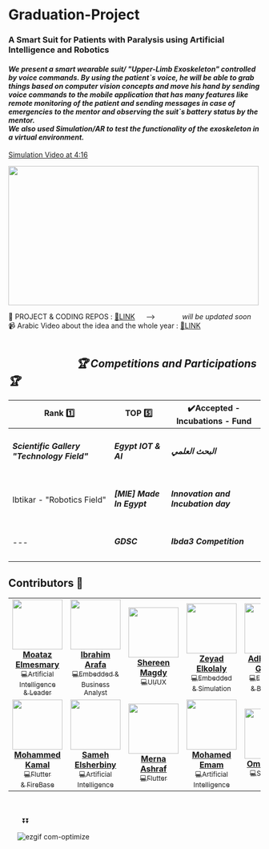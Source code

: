 # Graduation-Project
### A Smart Suit for Patients with Paralysis using Artificial Intelligence and Robotics


<h4><i>We present a smart wearable suit/ "Upper-Limb Exoskeleton" controlled by voice commands.
By using the patient`s voice, he will be able to grab things based on computer vision concepts and move his hand by sending voice commands to the mobile application that has many features like remote monitoring of the patient and sending messages in case of emergencies to the mentor and observing the suit`s battery status by the mentor.<br>
We also used Simulation/AR to test the functionality of the exoskeleton in a virtual environment.</i></h4>

[Simulation Video at 4:16](https://www.youtube.com/watch?v=rVzghIdxPsk&t=87s)

<img src="https://github.com/Moataz-Elmesmary/Graduation-Project/assets/92026137/5624a07f-eb0c-472b-a992-c5e850183db5" width="500" height="278">


🎥 PROJECT & CODING REPOS : [:pushpin:LINK](https://github.com/orgs/Exous-Team/repositories) &emsp; --> &emsp; &emsp;&emsp; <i>will be updated soon</i><br>
📹 Arabic Video about the idea and the whole year : [:pushpin:LINK](https://www.youtube.com/watch?v=J7khKzDMe1c)<br><br>

<h2><i>&emsp;&emsp; &emsp;&emsp; &emsp;&emsp;🏆 Competitions and Participations 🏆</i></h3>

| 	**Rank :one:**        | 	**TOP :five:**           | 	**:heavy_check_mark:Accepted - Incubations - Fund**           |
| ------------- | --------------------- | -------------------- |
|<h5>Scientific Gallery "Technology Field"<br>|<h5> Egypt IOT & AI<br>|<h5>البحث العلمي<br>
Ibtikar - "Robotics Field"</h5>|<h5>[MIE] Made In Egypt<br>|<h5>Innovation and Incubation day<br>
---|<h5>GDSC</h5>|<h5>Ibda3 Competition </h5>|


## Contributors 👤

<table>
  <tr>    
    <td align="center"><a href="https://github.com/Moataz-Elmesmary"><img src="https://media.licdn.com/dms/image/D4D03AQF0bbNmiNrODQ/profile-displayphoto-shrink_400_400/0/1692794825005?e=1707350400&v=beta&t=dT9bHwSrk312k3YS_fdZXCvwFpFmPG3xKUopk8V_j2w" width="100px;" alt=""/><br /><b>Moataz Elmesmary</b></a><br /><a href="https://github.com/Moataz-Elmesmary/Genomics-Project/commits/main" title="Code"><sub>💻Artificial Intelligence<br> & Leader</sub></a></td>
    <td align="center"><a href="https://github.com/ibrahimarafa001"><img src="https://avatars.githubusercontent.com/u/83786479?v=4" width="100px;" alt=""/><br /><b>Ibrahim Arafa</b></a><br /><a href="https://github.com/Moataz-Elmesmary/Genomics-Project/tree/main/templates" title="Code"><sub>💻Embedded &<br> Business Analyst</sub></a></td>
     <td align="center"><a href="https://github.com/shereenmagdy"><img src="https://avatars.githubusercontent.com/u/99685762?v=4" width="100px;" alt=""/><br /><b>Shereen Magdy
</b></a><br /><a href="https://github.com/Moataz-Elmesmary/Genomics-Project/tree/main/templates" title="Code"><sub>💻UI/UX</sub></a></td>
     <td align="center"><a href="https://github.com/ZeyadElkolaly"><img src="https://avatars.githubusercontent.com/u/102630312?v=4" width="100px;" alt=""/><br /><b>Zeyad Elkolaly</b></a><br /><a href="https://github.com/Moataz-Elmesmary/Genomics-Project/tree/main/templates" title="Code"><sub>💻Embedded<br> & Simulation</sub></a></td>
     <td align="center"><a href="https://github.com/adhamalghreeb"><img src="https://media.licdn.com/dms/image/D4D03AQH4pHdh2lZkCQ/profile-displayphoto-shrink_800_800/0/1688666501810?e=1707350400&v=beta&t=HQSG3uaw1eUR6N-guCvA6tyhdDht9fzjOrGtiycMj9M" width="100px;" alt=""/><br /><b>Adham Al-Ghreeb</b></a><br /><a href="https://github.com/Moataz-Elmesmary/Genomics-Project/tree/main/templates" title="Code"><sub>💻Embedded<br> & Back-end</sub></a></td>

  </tr>
  <tr>    
    <td align="center"><a href="https://github.com/0xM0K74"><img src="https://media.licdn.com/dms/image/D4D03AQFQBz6CuYKspA/profile-displayphoto-shrink_400_400/0/1688384026384?e=1707350400&v=beta&t=dhVZQDh8A2rKfPiq8X944mIFCPcUfPeZzTHY8rSvizk" width="100px;" alt=""/><br /><b>Mohammed Kamal
</b></a><br /><a href="https://github.com/Moataz-Elmesmary/Genomics-Project/commits/main" title="Code"><sub>💻Flutter <br>& FireBase</sub></a></td>
    <td align="center"><a href="https://github.com/Sameh-Elsherbiny"><img src="https://media.licdn.com/dms/image/D4D03AQHD5dcscioHkQ/profile-displayphoto-shrink_400_400/0/1677974890636?e=1707350400&v=beta&t=6LGSDyoJEN5Y3RoCDHAfcNbqaNCJt5EcEkny1WyEoqc" width="100px;" alt=""/><br /><b>Sameh Elsherbiny</b></a><br /><a href="https://github.com/Moataz-Elmesmary/Genomics-Project/tree/main/templates" title="Code"><sub>💻Artificial Intelligence</sub></a></td>
     <td align="center"><a href="https://github.com/Mernashrif"><img src="https://avatars.githubusercontent.com/u/88146784?v=4" width="100px;" alt=""/><br /><b>Merna Ashraf
</b></a><br /><a href="https://github.com/Moataz-Elmesmary/Genomics-Project/tree/main/templates" title="Code"><sub>💻Flutter</sub></a></td>
     <td align="center"><a href="https://github.com/mohammed-emam74"><img src="https://avatars.githubusercontent.com/u/129282397?v=4" width="100px;" alt=""/><br /><b>Mohamed Emam</b></a><br /><a href="https://github.com/Moataz-Elmesmary/Genomics-Project/tree/main/templates" title="Code"><sub>💻Artificial Intelligence</sub></a></td>
     <td align="center"><a href="https://github.com/Fekry1"><img src="https://avatars.githubusercontent.com/u/94553734?v=4" width="100px;" alt=""/><br /><b>Omar Fekry</b></a><br /><a href="https://github.com/Moataz-Elmesmary/Genomics-Project/tree/main/templates" title="Code"><sub>💻Simulation</sub></a></td>
  </tr>
 
</table>

<br><br>&emsp;&emsp;⏬⏬


&emsp; ![ezgif com-optimize](https://github.com/Moataz-Elmesmary/Graduation-Project/assets/92026137/4587ee80-b48f-43fc-8c67-3965627e7b72)

